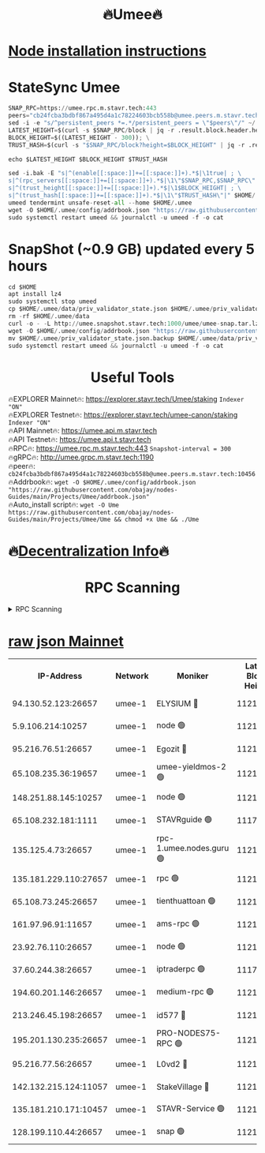 <h1 align="center"> 🔥Umee🔥</h1>


[Node installation instructions](https://github.com/obajay/nodes-Guides/tree/main/Projects/Umee)
=
# StateSync Umee
```python
SNAP_RPC=https://umee.rpc.m.stavr.tech:443
peers="cb24fcba3bdbf867a495d4a1c78224603bcb558b@umee.peers.m.stavr.tech:10456"
sed -i -e "s/^persistent_peers *=.*/persistent_peers = \"$peers\"/" ~/.umee/config/config.toml
LATEST_HEIGHT=$(curl -s $SNAP_RPC/block | jq -r .result.block.header.height); \
BLOCK_HEIGHT=$((LATEST_HEIGHT - 300)); \
TRUST_HASH=$(curl -s "$SNAP_RPC/block?height=$BLOCK_HEIGHT" | jq -r .result.block_id.hash)

echo $LATEST_HEIGHT $BLOCK_HEIGHT $TRUST_HASH

sed -i.bak -E "s|^(enable[[:space:]]+=[[:space:]]+).*$|\1true| ; \
s|^(rpc_servers[[:space:]]+=[[:space:]]+).*$|\1\"$SNAP_RPC,$SNAP_RPC\"| ; \
s|^(trust_height[[:space:]]+=[[:space:]]+).*$|\1$BLOCK_HEIGHT| ; \
s|^(trust_hash[[:space:]]+=[[:space:]]+).*$|\1\"$TRUST_HASH\"|" $HOME/.umee/config/config.toml
umeed tendermint unsafe-reset-all --home $HOME/.umee
wget -O $HOME/.umee/config/addrbook.json "https://raw.githubusercontent.com/obajay/nodes-Guides/main/Projects/Umee/addrbook.json"
sudo systemctl restart umeed && journalctl -u umeed -f -o cat
```
# SnapShot (~0.9 GB) updated every 5 hours
```python
cd $HOME
apt install lz4
sudo systemctl stop umeed
cp $HOME/.umee/data/priv_validator_state.json $HOME/.umee/priv_validator_state.json.backup
rm -rf $HOME/.umee/data
curl -o - -L http://umee.snapshot.stavr.tech:1000/umee/umee-snap.tar.lz4 | lz4 -c -d - | tar -x -C $HOME/.umee --strip-components 2
wget -O $HOME/.umee/config/addrbook.json "https://raw.githubusercontent.com/obajay/nodes-Guides/main/Projects/Umee/addrbook.json"
mv $HOME/.umee/priv_validator_state.json.backup $HOME/.umee/data/priv_validator_state.json
sudo systemctl restart umeed && journalctl -u umeed -f -o cat
```
 <h1 align="center"> Useful Tools</h1>

🔥EXPLORER Mainnet🔥:      https://explorer.stavr.tech/Umee/staking             `Indexer "ON"` \
🔥EXPLORER Testnet🔥:        https://explorer.stavr.tech/umee-canon/staking      `Indexer "ON"` \
🔥API Mainnet🔥:                   https://umee.api.m.stavr.tech \
🔥API Testnet🔥:                     https://umee.api.t.stavr.tech \
🔥RPC🔥:                           https://umee.rpc.m.stavr.tech:443                     `Snapshot-interval = 300` \
🔥gRPC🔥:                              http://umee.grpc.m.stavr.tech:1190 \
🔥peer🔥:                     `cb24fcba3bdbf867a495d4a1c78224603bcb558b@umee.peers.m.stavr.tech:10456` \
🔥Addrbook🔥:    ```wget -O $HOME/.umee/config/addrbook.json "https://raw.githubusercontent.com/obajay/nodes-Guides/main/Projects/Umee/addrbook.json"``` \
🔥Auto_install script🔥: ```wget -O Ume https://raw.githubusercontent.com/obajay/nodes-Guides/main/Projects/Umee/Ume && chmod +x Ume && ./Ume```

🔥[Decentralization Info](https://github.com/obajay/StateSync-snapshots/tree/main/Projects/Umee/Decentralization)🔥
=

<h1 align="center"> RPC Scanning</h1>

<details>
<summary>RPC Scanning</summary>

<h2 align="center"> We scan nodes in real time every 4 hours. And we provide the final result of RPC endpoints.
We cannot influence the operation of these nodes in any way. </h2>


```python
If Voting Power is higher than 0 --> then the Node is a validator of the network and may be subject to attack and be a potential threat to the chain.
```
```python
We marked such validators with a red symbol
```

</details>

[raw json Mainnet](https://rpc-check.umeem.stavr.tech/umeem/rpc-umeem-result.json)
=



<table><tr><th>IP-Address</th><th>Network</th><th>Moniker</th><th>Latest Block Height</th><th>Earliest Block Height</th><th>Catching Up</th><th>Tx Index</th><th>Voting Power</th><th>Scan Time</th></tr><tr><td>94.130.52.123:26657</td><td>umee-1</td><td>ELYSIUM 🔴</td><td>11218025</td><td>3216011</td><td>False</td><td>on</td><td>23245521</td><td>2024-03-28T12:01:39.446926964UTC</td></tr><tr><td>5.9.106.214:10257</td><td>umee-1</td><td>node 🟢</td><td>11218016</td><td>7942001</td><td>False</td><td>on</td><td>0</td><td>2024-03-28T12:00:48.952617287UTC</td></tr><tr><td>95.216.76.51:26657</td><td>umee-1</td><td>Egozit 🔴</td><td>11218025</td><td>8262001</td><td>False</td><td>off</td><td>38762884</td><td>2024-03-28T12:01:39.168850216UTC</td></tr><tr><td>65.108.235.36:19657</td><td>umee-1</td><td>umee-yieldmos-2 🟢</td><td>11217984</td><td>9575548</td><td>False</td><td>on</td><td>0</td><td>2024-03-28T11:57:31.316737324UTC</td></tr><tr><td>148.251.88.145:10257</td><td>umee-1</td><td>node 🟢</td><td>11217995</td><td>10179652</td><td>False</td><td>on</td><td>0</td><td>2024-03-28T11:58:41.519341056UTC</td></tr><tr><td>65.108.232.181:1111</td><td>umee-1</td><td>STAVRguide 🟢</td><td>11177300</td><td>10560001</td><td>False</td><td>on</td><td>0</td><td>2024-03-28T11:57:14.627679143UTC</td></tr><tr><td>135.125.4.73:26657</td><td>umee-1</td><td>rpc-1.umee.nodes.guru 🟢</td><td>11218025</td><td>10691018</td><td>False</td><td>on</td><td>0</td><td>2024-03-28T12:01:39.672366088UTC</td></tr><tr><td>135.181.229.110:27657</td><td>umee-1</td><td>rpc 🟢</td><td>11217991</td><td>10754071</td><td>False</td><td>on</td><td>0</td><td>2024-03-28T11:58:16.873317739UTC</td></tr><tr><td>65.108.73.245:26657</td><td>umee-1</td><td>tienthuattoan 🟢</td><td>11218006</td><td>10787155</td><td>False</td><td>on</td><td>0</td><td>2024-03-28T11:59:43.207578821UTC</td></tr><tr><td>161.97.96.91:11657</td><td>umee-1</td><td>ams-rpc 🟢</td><td>11218035</td><td>10929930</td><td>False</td><td>on</td><td>0</td><td>2024-03-28T12:02:38.534906836UTC</td></tr><tr><td>23.92.76.110:26657</td><td>umee-1</td><td>node 🟢</td><td>11218045</td><td>10938001</td><td>False</td><td>on</td><td>0</td><td>2024-03-28T12:03:38.221158871UTC</td></tr><tr><td>37.60.244.38:26657</td><td>umee-1</td><td>iptraderpc 🟢</td><td>11177300</td><td>11013104</td><td>False</td><td>on</td><td>0</td><td>2024-03-28T11:58:14.454057316UTC</td></tr><tr><td>194.60.201.146:26657</td><td>umee-1</td><td>medium-rpc 🟢</td><td>11217995</td><td>11013104</td><td>False</td><td>on</td><td>0</td><td>2024-03-28T11:58:58.821345059UTC</td></tr><tr><td>213.246.45.198:26657</td><td>umee-1</td><td>id577 🔴</td><td>11217996</td><td>11029001</td><td>False</td><td>on</td><td>35123642</td><td>2024-03-28T11:58:45.961580065UTC</td></tr><tr><td>195.201.130.235:26657</td><td>umee-1</td><td>PRO-NODES75-RPC 🟢</td><td>11218015</td><td>11118015</td><td>False</td><td>on</td><td>0</td><td>2024-03-28T12:00:40.340978749UTC</td></tr><tr><td>95.216.77.56:26657</td><td>umee-1</td><td>L0vd2 🔴</td><td>11218035</td><td>11118035</td><td>False</td><td>off</td><td>38515664</td><td>2024-03-28T12:02:38.258391600UTC</td></tr><tr><td>142.132.215.124:11057</td><td>umee-1</td><td>StakeVillage 🔴</td><td>11218043</td><td>11177889</td><td>False</td><td>on</td><td>1762075</td><td>2024-03-28T12:03:29.107588953UTC</td></tr><tr><td>135.181.210.171:10457</td><td>umee-1</td><td>STAVR-Service 🟢</td><td>11218028</td><td>11216701</td><td>False</td><td>on</td><td>0</td><td>2024-03-28T12:01:58.621106311UTC</td></tr><tr><td>128.199.110.44:26657</td><td>umee-1</td><td>snap 🟢</td><td>11218033</td><td>11217998</td><td>False</td><td>off</td><td>0</td><td>2024-03-28T12:02:25.389982998UTC</td></tr></table>

